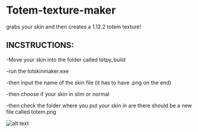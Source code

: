 # Totem-texture-maker
grabs your skin and then creates a 1.12.2 totem texture!


## INCSTRUCTIONS:

-Move your skin into the folder called totpy_build

-run the totskinmaker.exe

-then input the name of the skin file (it has to have .png on the end)

-then choose if your skin in slim or normal

-then check the folder where you put your skin in are there should be a new file called totem.png

![alt text](https://ibb.co/G9npwh6)
